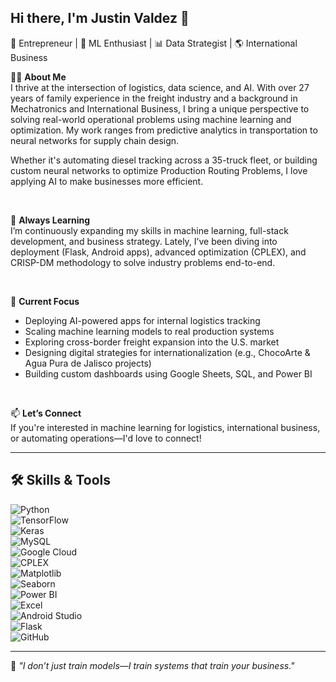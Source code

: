 ## Hi there, I'm Justin Valdez 👋  
🚛 Entrepreneur | 🤖 ML Enthusiast | 📊 Data Strategist | 🌎 International Business  

👨‍💻 **About Me**  
I thrive at the intersection of logistics, data science, and AI. With over 27 years of family experience in the freight industry and a background in Mechatronics and International Business, I bring a unique perspective to solving real-world operational problems using machine learning and optimization. My work ranges from predictive analytics in transportation to neural networks for supply chain design.

Whether it's automating diesel tracking across a 35-truck fleet, or building custom neural networks to optimize Production Routing Problems, I love applying AI to make businesses more efficient.  

<br>

🌱 **Always Learning**  
I’m continuously expanding my skills in machine learning, full-stack development, and business strategy. Lately, I’ve been diving into deployment (Flask, Android apps), advanced optimization (CPLEX), and CRISP-DM methodology to solve industry problems end-to-end.  

<br>

🔭 **Current Focus**  
- Deploying AI-powered apps for internal logistics tracking  
- Scaling machine learning models to real production systems  
- Exploring cross-border freight expansion into the U.S. market  
- Designing digital strategies for internationalization (e.g., ChocoArte & Agua Pura de Jalisco projects)  
- Building custom dashboards using Google Sheets, SQL, and Power BI  

<br>

📫 **Let’s Connect**  
If you're interested in machine learning for logistics, international business, or automating operations—I'd love to connect!  

---

## 🛠️ Skills & Tools

![Python](https://img.shields.io/badge/Python-3776AB?style=for-the-badge&logo=python&logoColor=white)  
![TensorFlow](https://img.shields.io/badge/TensorFlow-FF6F00?style=for-the-badge&logo=tensorflow&logoColor=white)  
![Keras](https://img.shields.io/badge/Keras-D00000?style=for-the-badge&logo=keras&logoColor=white)  
![MySQL](https://img.shields.io/badge/MySQL-005C84?style=for-the-badge&logo=mysql&logoColor=white)  
![Google Cloud](https://img.shields.io/badge/Google_Cloud-4285F4?style=for-the-badge&logo=googlecloud&logoColor=white)  
![CPLEX](https://img.shields.io/badge/CPLEX-000000?style=for-the-badge&logo=ibm&logoColor=white)  
![Matplotlib](https://img.shields.io/badge/Matplotlib-11557C?style=for-the-badge&logo=python&logoColor=white)  
![Seaborn](https://img.shields.io/badge/Seaborn-4C61E8?style=for-the-badge&logo=python&logoColor=white)  
![Power BI](https://img.shields.io/badge/Power_BI-F2C811?style=for-the-badge&logo=powerbi&logoColor=black)  
![Excel](https://img.shields.io/badge/Excel-217346?style=for-the-badge&logo=microsoft-excel&logoColor=white)  
![Android Studio](https://img.shields.io/badge/Android_Studio-3DDC84?style=for-the-badge&logo=android-studio&logoColor=white)  
![Flask](https://img.shields.io/badge/Flask-000000?style=for-the-badge&logo=flask&logoColor=white)  
![GitHub](https://img.shields.io/badge/GitHub-181717?style=for-the-badge&logo=github&logoColor=white)

---

🧠 *"I don’t just train models—I train systems that train your business."*
